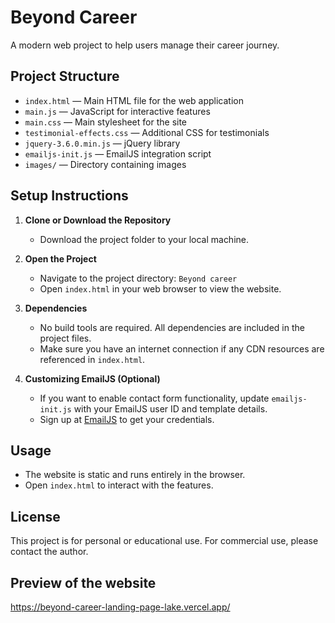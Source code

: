 # Beyond Career

A modern web project to help users manage their career journey.

## Project Structure

- `index.html` — Main HTML file for the web application
- `main.js` — JavaScript for interactive features
- `main.css` — Main stylesheet for the site
- `testimonial-effects.css` — Additional CSS for testimonials
- `jquery-3.6.0.min.js` — jQuery library
- `emailjs-init.js` — EmailJS integration script
- `images/` — Directory containing images

## Setup Instructions

1. **Clone or Download the Repository**
   - Download the project folder to your local machine.

2. **Open the Project**
   - Navigate to the project directory: `Beyond career`
   - Open `index.html` in your web browser to view the website.

3. **Dependencies**
   - No build tools are required. All dependencies are included in the project files.
   - Make sure you have an internet connection if any CDN resources are referenced in `index.html`.

4. **Customizing EmailJS (Optional)**
   - If you want to enable contact form functionality, update `emailjs-init.js` with your EmailJS user ID and template details.
   - Sign up at [EmailJS](https://www.emailjs.com/) to get your credentials.

## Usage

- The website is static and runs entirely in the browser.
- Open `index.html` to interact with the features.

## License

This project is for personal or educational use. For commercial use, please contact the author.

## Preview of the website
https://beyond-career-landing-page-lake.vercel.app/
